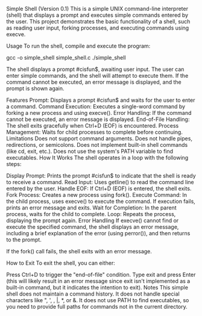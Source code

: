 Simple Shell (Version 0.1)
This is a simple UNIX command-line interpreter (shell) that displays a prompt and executes simple commands entered by the user. This project demonstrates the basic functionality of a shell, such as reading user input, forking processes, and executing commands using execve.

Usage
To run the shell, compile and execute the program:

gcc -o simple_shell simple_shell.c
./simple_shell

The shell displays a prompt #cisfun$, awaiting user input. The user can enter simple commands, and the shell will attempt to execute them. If the command cannot be executed, an error message is displayed, and the prompt is shown again.

Features
Prompt: Displays a prompt #cisfun$ and waits for the user to enter a command.
Command Execution: Executes a single-word command by forking a new process and using execve().
Error Handling: If the command cannot be executed, an error message is displayed.
End-of-File Handling: The shell exits gracefully when Ctrl+D (EOF) is encountered.
Process Management: Waits for child processes to complete before continuing.
Limitations
Does not support command arguments.
Does not handle pipes, redirections, or semicolons.
Does not implement built-in shell commands (like cd, exit, etc.).
Does not use the system's PATH variable to find executables.
How It Works
The shell operates in a loop with the following steps:

Display Prompt: Prints the prompt #cisfun$ to indicate that the shell is ready to receive a command.
Read Input: Uses getline() to read the command line entered by the user.
Handle EOF: If Ctrl+D (EOF) is entered, the shell exits.
Fork Process: Creates a new process using fork().
Execute Command: In the child process, uses execve() to execute the command. If execution fails, prints an error message and exits.
Wait for Completion: In the parent process, waits for the child to complete.
Loop: Repeats the process, displaying the prompt again.
Error Handling
If execve() cannot find or execute the specified command, the shell displays an error message, including a brief explanation of the error (using perror()), and then returns to the prompt.

If the fork() call fails, the shell exits with an error message.

How to Exit
To exit the shell, you can either:

Press Ctrl+D to trigger the "end-of-file" condition.
Type exit and press Enter (this will likely result in an error message since exit isn't implemented as a built-in command, but it indicates the intention to exit).
Notes
This simple shell does not maintain a command history.
It does not handle special characters like ", ', \, |, *, or &.
It does not use PATH to find executables, so you need to provide full paths for commands not in the current directory.
